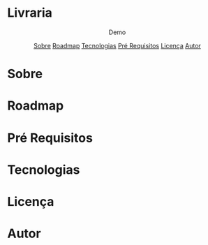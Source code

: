 # Livraria

<p align="center">Demo</p>

<p align="center">
<a href="#sobre">Sobre</a>
<a href="#roadmap">Roadmap</a>
<a href="#tecnologias">Tecnologias</a>
<a href="#pre-requisitos">Pré Requisitos</a>
<a href="#licenc-a">Licença</a>
<a href="#autor">Autor</a>
</p>

# Sobre

<p></p>

# Roadmap

# Pré Requisitos

# Tecnologias

# Licença

# Autor
